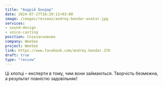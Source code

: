 ```yaml
---
title: "Андрій Бондар"
date: 2024-07-27T16:29:11+03:00
image: /images/reviews/andrey-bondar-avatar.jpg
services:
- sound-design
- voice-casting
position: Співзасновник
company: WeeSee
project: WeeSee
link: https://www.facebook.com/andrey.bondar.376
draft: true
type: "review"
---
```


Ці хлопці – експерти в тому, чим вони займаються. Творчість безмежна, а результат повністю задовільняє!